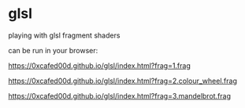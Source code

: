 # glsl
playing with glsl fragment shaders

can be run in your browser:

https://0xcafed00d.github.io/glsl/index.html?frag=1.frag

https://0xcafed00d.github.io/glsl/index.html?frag=2.colour_wheel.frag

https://0xcafed00d.github.io/glsl/index.html?frag=3.mandelbrot.frag
